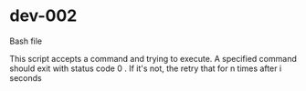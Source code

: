# dev-002
Bash file

This script accepts a command and trying to execute. A specified command should exit with status code 0 . If it's not, the retry that for n times after i seconds
